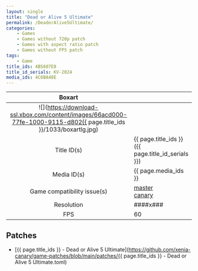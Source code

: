 ```yaml
---
layout: single
title: "Dead or Alive 5 Ultimate"
permalink: /DeadorAlive5Ultimate/
categories:
    - Games
    - Games without 720p patch
    - Games with aspect ratio patch
    - Games without FPS patch
tags:
    - Game
title_ids: 4B5607E8
title_id_serials: KV-2024
media_ids: 4C6BA48E
---
```


| Boxart                      |                                                                                        |
| :----:                      | :-                                                                                     |
| ![](https://download-ssl.xbox.com/content/images/66acd000-77fe-1000-9115-d802{{ page.title_ids }}/1033/boxartlg.jpg) |
| Title ID(s)                 | {{ page.title_ids }} ({{ page.title_id_serials }})                                     |
| Media ID(s)                 | {{ page.media_ids }}                                                                   |
| Game compatibility issue(s) | [master](https://github.com/xenia-project/game-compatibility/issues/)<br>[canary](https://github.com/xenia-canary/game-compatibility/issues/) |
| Resolution                  | ####x###                                                                               |
| FPS                         | 60                                                                                     |

## Patches
* [{{ page.title_ids }} - Dead or Alive 5 Ultimate](https://github.com/xenia-canary/game-patches/blob/main/patches/{{ page.title_ids }} - Dead or Alive 5 Ultimate.toml)

<!--This page was generated by a script. You can remove this comment once the page is verified to be free of mistakes.-->
